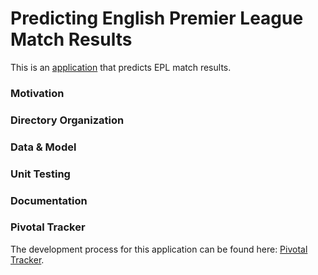 # Predicting English Premier League Match Results

This is an [application](http://match-prediction.us-west-2.elasticbeanstalk.com/) that predicts EPL match results. 

### Motivation



### Directory Organization

### Data & Model

### Unit Testing

### Documentation


### Pivotal Tracker
The development process for this application can be found here: [Pivotal Tracker](https://www.pivotaltracker.com/n/projects/2141794).
